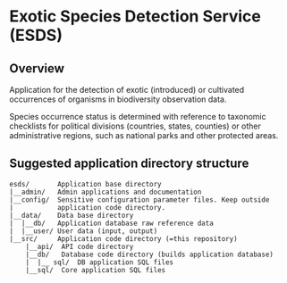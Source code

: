 # Exotic Species Detection Service (ESDS)


## Overview

Application for the detection of exotic (introduced) or cultivated occurrences of organisms in biodiversity observation data.  

Species occurrence status is determined with reference to taxonomic checklists for political divisions (countries, states, counties) or other administrative regions, such as national parks and other protected areas.

## Suggested application directory structure

```
esds/       Application base directory
|__admin/   Admin applications and documentation
|__config/  Sensitive configuration parameter files. Keep outside 
|           application code directory.
|__data/    Data base directory
|  |__db/   Application database raw reference data
|  |__user/ User data (input, output)
|__src/     Application code directory (=this repository)
	|__api/  API code directory
	|__db/   Database code directory (builds application database)
	|  |__ sql/  DB application SQL files
	|__sql/  Core application SQL files
```
